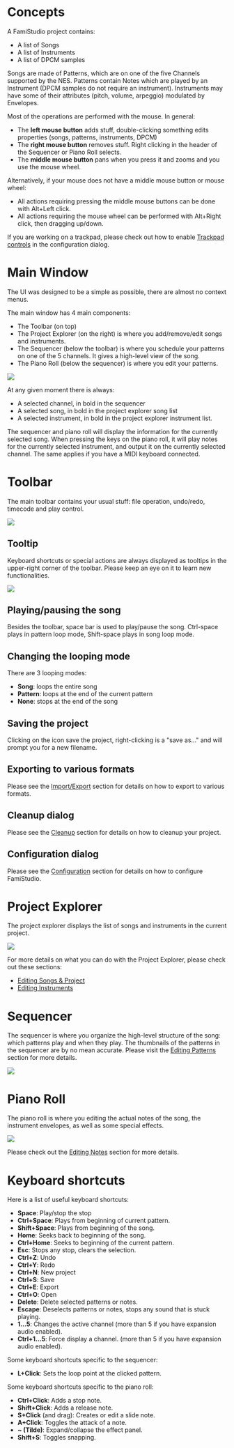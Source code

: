 # Concepts

A FamiStudio project contains:

* A list of Songs
* A list of Instruments
* A list of DPCM samples

Songs are made of Patterns, which are on one of the five Channels supported by the NES. Patterns contain Notes which are played by an Instrument (DPCM samples do not require an instrument). Instruments may have some of their attributes (pitch, volume, arpeggio) modulated by Envelopes.

Most of the operations are performed with the mouse. In general:

* The **left mouse button** adds stuff, double-clicking something edits properties (songs, patterns, instruments, DPCM)
* The **right mouse button** removes stuff. Right clicking in the header of the Sequencer or Piano Roll selects.
* The **middle mouse button** pans when you press it and zooms and you use the mouse wheel.

Alternatively, if your mouse does not have a middle mouse button or mouse wheel:

* All actions requiring pressing the middle mouse buttons can be done with Alt+Left click.
* All actions requiring the mouse wheel can be performed with Alt+Right click, then dragging up/down.

If you are working on a trackpad, please check out how to enable [Trackpad controls](config.md#user-interface-configuration) in the configuration dialog.

# Main Window

The UI was designed to be a simple as possible, there are almost no context menus.

The main window has 4 main components:

* The Toolbar (on top)
* The Project Explorer (on the right) is where you add/remove/edit songs and instruments.
* The Sequencer (below the toolbar) is where you schedule your patterns on one of the 5 channels. It gives a high-level view of the song.
* The Piano Roll (below the sequencer) is where you edit your patterns.

![](images/MainWindow.png#center)

At any given moment there is always:

* A selected channel, in bold in the sequencer
* A selected song, in bold in the project explorer song list
* A selected instrument, in bold in the project explorer instrument list.

The sequencer and piano roll will display the information for the currently selected song. When pressing the keys on the piano roll, it will play notes for the currently selected instrument, and output it on the currently selected channel. The same applies if you have a MIDI keyboard connected.

# Toolbar

The main toolbar contains your usual stuff: file operation, undo/redo, timecode and play control.

![](images/Toolbar.png#center)

## Tooltip

Keyboard shortcuts or special actions are always displayed as tooltips in the upper-right corner of the toolbar. Please keep an eye on it to learn new functionalities.

![](images/Tooltip.png#center)

## Playing/pausing the song

Besides the toolbar, space bar is used to play/pause the song. Ctrl-space plays in pattern loop mode, Shift-space plays in song loop mode.

## Changing the looping mode

There are 3 looping modes:

* **Song**: loops the entire song
* **Pattern**: loops at the end of the current pattern
* **None**: stops at the end of the song

## Saving the project

Clicking on the icon save the project, right-clicking is a "save as..." and will prompt you for a new filename.

## Exporting to various formats

Please see the [Import/Export](importexport.md) section for details on how to export to various formats.

## Cleanup dialog

Please see the [Cleanup](cleanup.md) section for details on how to cleanup your project.

## Configuration dialog

Please see the [Configuration](config.md) section for details on how to configure FamiStudio.

# Project Explorer

The project explorer displays the list of songs and instruments in the current project.

![](images/ProjectExplorer.png#center)

For more details on what you can do with the Project Explorer, please check out these sections:
* [Editing Songs & Project](song.md)
* [Editing Instruments](instruments.md)

# Sequencer

The sequencer is where you organize the high-level structure of the song: which patterns play and when they play. The thumbnails of the patterns in the sequencer are by no mean accurate. Please visit the [Editing Patterns](sequencer.md) section for more details.

![](images/Sequencer.png#center)

# Piano Roll

The piano roll is where you editing the actual notes of the song, the instrument envelopes, as well as some special effects.

![](images/PianoRoll.png#center)

Please check out the [Editing Notes](pianoroll.md) section for more details.

# Keyboard shortcuts

Here is a list of useful keyboard shortcuts:

* **Space**: Play/stop the stop
* **Ctrl+Space**: Plays from beginning of current pattern.
* **Shift+Space**: Plays from beginning of the song.
* **Home**: Seeks back to beginning of the song.
* **Ctrl+Home**: Seeks to beginning of the current pattern.
* **Esc**: Stops any stop, clears the selection.
* **Ctrl+Z**: Undo
* **Ctrl+Y**: Redo
* **Ctrl+N**: New project
* **Ctrl+S**: Save
* **Ctrl+E**: Export
* **Ctrl+O**: Open
* **Delete**: Delete selected patterns or notes.
* **Escape**: Deselects patterns or notes, stops any sound that is stuck playing.
* **1...5**: Changes the active channel (more than 5 if you have expansion audio enabled).
* **Ctrl+1...5**: Force display a channel. (more than 5 if you have expansion audio enabled).

Some keyboard shortcuts specific to the sequencer:

* **L+Click**: Sets the loop point at the clicked pattern.

Some keyboard shortcuts specific to the piano roll:

* **Ctrl+Click**: Adds a stop note.
* **Shift+Click**: Adds a release note.
* **S+Click** (and drag): Creates or edit a slide note.
* **A+Click**: Toggles the attack of a note.
* **~ (Tilde)**: Expand/collapse the effect panel.
* **Shift+S**: Toggles snapping.
